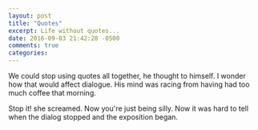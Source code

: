 ```yaml
---
layout: post
title: "Quotes"
excerpt: Life without quotes...
date: 2016-09-03 21:42:28 -0500
comments: true
categories: 
---
```


We could stop using quotes all together, he thought to himself. I wonder how that would affect dialogue. His mind was racing from having had too much coffee that morning. 

Stop it! she screamed. Now you're just being silly. Now it was hard to tell when the dialog stopped and the exposition began.
